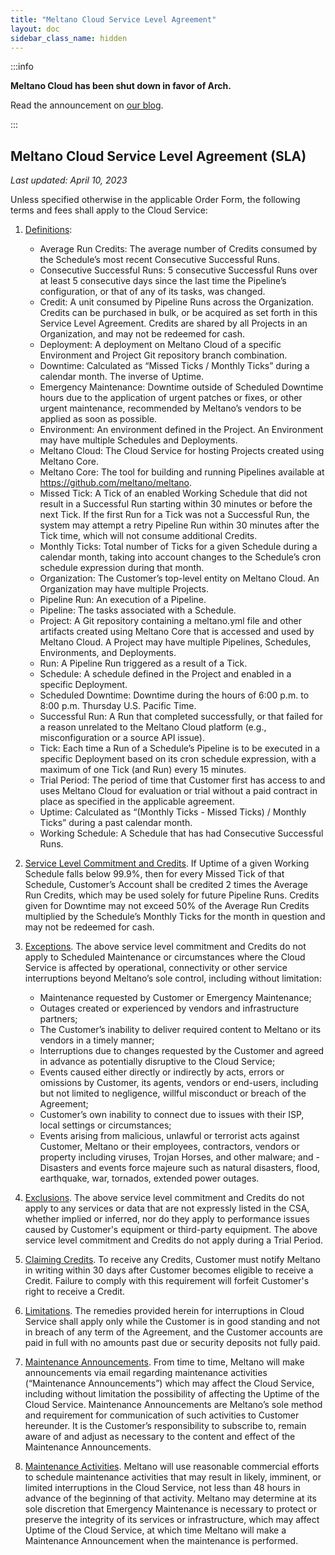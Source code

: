 ```yaml
---
title: "Meltano Cloud Service Level Agreement"
layout: doc
sidebar_class_name: hidden
---
```


:::info

<p><strong>Meltano Cloud has been shut down in favor of Arch.</strong></p>
<p>Read the announcement on <a href="https://meltano.com/blog/were-bringing-powerful-data-engineering-capabilities-to-software-teams-with-arch/">our blog</a>.</p>

:::

## Meltano Cloud Service Level Agreement (SLA)

_Last updated: April 10, 2023_

Unless specified otherwise in the applicable Order Form, the following terms and fees shall apply to the Cloud Service:

1. <u>Definitions</u>:

   - Average Run Credits: The average number of Credits consumed by the Schedule’s most recent Consecutive Successful Runs.
   - Consecutive Successful Runs: 5 consecutive Successful Runs over at least 5 consecutive days since the last time the Pipeline’s configuration, or that of any of its tasks, was changed.
   - Credit: A unit consumed by Pipeline Runs across the Organization. Credits can be purchased in bulk, or be acquired as set forth in this Service Level Agreement. Credits are shared by all Projects in an Organization, and may not be redeemed for cash.
   - Deployment: A deployment on Meltano Cloud of a specific Environment and Project Git repository branch combination.
   - Downtime: Calculated as “Missed Ticks / Monthly Ticks” during a calendar month. The inverse of Uptime.
   - Emergency Maintenance: Downtime outside of Scheduled Downtime hours due to the application of urgent patches or fixes, or other urgent maintenance, recommended by Meltano’s vendors to be applied as soon as possible.
   - Environment: An environment defined in the Project. An Environment may have multiple Schedules and Deployments.
   - Meltano Cloud: The Cloud Service for hosting Projects created using Meltano Core.
   - Meltano Core: The tool for building and running Pipelines available at https://github.com/meltano/meltano.
   - Missed Tick: A Tick of an enabled Working Schedule that did not result in a Successful Run starting within 30 minutes or before the next Tick. If the first Run for a Tick was not a Successful Run, the system may attempt a retry Pipeline Run within 30 minutes after the Tick time, which will not consume additional Credits.
   - Monthly Ticks: Total number of Ticks for a given Schedule during a calendar month, taking into account changes to the Schedule’s cron schedule expression during that month.
   - Organization: The Customer’s top-level entity on Meltano Cloud. An Organization may have multiple Projects.
   - Pipeline Run: An execution of a Pipeline.
   - Pipeline: The tasks associated with a Schedule.
   - Project: A Git repository containing a meltano.yml file and other artifacts created using Meltano Core that is accessed and used by Meltano Cloud. A Project may have multiple Pipelines, Schedules, Environments, and Deployments.
   - Run: A Pipeline Run triggered as a result of a Tick.
   - Schedule: A schedule defined in the Project and enabled in a specific Deployment.
   - Scheduled Downtime: Downtime during the hours of 6:00 p.m. to 8:00 p.m. Thursday U.S. Pacific Time.
   - Successful Run: A Run that completed successfully, or that failed for a reason unrelated to the Meltano Cloud platform (e.g., misconfiguration or a source API issue).
   - Tick: Each time a Run of a Schedule’s Pipeline is to be executed in a specific Deployment based on its cron schedule expression, with a maximum of one Tick (and Run) every 15 minutes.
   - Trial Period: The period of time that Customer first has access to and uses Meltano Cloud for evaluation or trial without a paid contract in place as specified in the applicable agreement.
   - Uptime: Calculated as “(Monthly Ticks - Missed Ticks) / Monthly Ticks” during a past calendar month.
   - Working Schedule: A Schedule that has had Consecutive Successful Runs.

2. <u>Service Level Commitment and Credits</u>. If Uptime of a given Working Schedule falls below 99.9%, then for every Missed Tick of that Schedule, Customer’s Account shall be credited 2 times the Average Run Credits, which may be used solely for future Pipeline Runs. Credits given for Downtime may not exceed 50% of the Average Run Credits multiplied by the Schedule’s Monthly Ticks for the month in question and may not be redeemed for cash.

3. <u>Exceptions</u>. The above service level commitment and Credits do not apply to Scheduled Maintenance or circumstances where the Cloud Service is affected by operational, connectivity or other service interruptions beyond Meltano’s sole control, including without limitation:

   - Maintenance requested by Customer or Emergency Maintenance;
   - Outages created or experienced by vendors and infrastructure partners;
   - The Customer’s inability to deliver required content to Meltano or its vendors in a timely manner;
   - Interruptions due to changes requested by the Customer and agreed in advance as potentially disruptive to the Cloud Service;
   - Events caused either directly or indirectly by acts, errors or omissions by Customer, its agents, vendors or end-users, including but not limited to negligence, willful misconduct or breach of the Agreement;
   - Customer’s own inability to connect due to issues with their ISP, local settings or circumstances;
   - Events arising from malicious, unlawful or terrorist acts against Customer, Meltano or their employees, contractors, vendors or property including viruses, Trojan Horses, and other malware; and
     -Disasters and events force majeure such as natural disasters, flood, earthquake, war, tornados, extended power outages.

4. <u>Exclusions</u>. The above service level commitment and Credits do not apply to any services or data that are not expressly listed in the CSA, whether implied or inferred, nor do they apply to performance issues caused by Customer's equipment or third-party equipment. The above service level commitment and Credits do not apply during a Trial Period.

5. <u>Claiming Credits</u>. To receive any Credits, Customer must notify Meltano in writing within 30 days after Customer becomes eligible to receive a Credit. Failure to comply with this requirement will forfeit Customer's right to receive a Credit.

6. <u>Limitations</u>. The remedies provided herein for interruptions in Cloud Service shall apply only while the Customer is in good standing and not in breach of any term of the Agreement, and the Customer accounts are paid in full with no amounts past due or security deposits not fully paid.

7. <u>Maintenance Announcements</u>. From time to time, Meltano will make announcements via email regarding maintenance activities (“Maintenance Announcements”) which may affect the Cloud Service, including without limitation the possibility of affecting the Uptime of the Cloud Service. Maintenance Announcements are Meltano’s sole method and requirement for communication of such activities to Customer hereunder. It is the Customer’s responsibility to subscribe to, remain aware of and adjust as necessary to the content and effect of the Maintenance Announcements.

8. <u>Maintenance Activities</u>. Meltano will use reasonable commercial efforts to schedule maintenance activities that may result in likely, imminent, or limited interruptions in the Cloud Service, not less than 48 hours in advance of the beginning of that activity. Meltano may determine at its sole discretion that Emergency Maintenance is necessary to protect or preserve the integrity of its services or infrastructure, which may affect Uptime of the Cloud Service, at which time Meltano will make a Maintenance Announcement when the maintenance is performed.
